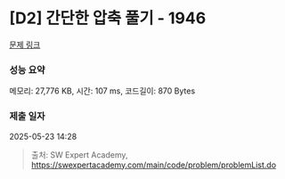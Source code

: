 # [D2] 간단한 압축 풀기 - 1946 

[문제 링크](https://swexpertacademy.com/main/code/problem/problemDetail.do?contestProbId=AV5PmkDKAOMDFAUq) 

### 성능 요약

메모리: 27,776 KB, 시간: 107 ms, 코드길이: 870 Bytes

### 제출 일자

2025-05-23 14:28



> 출처: SW Expert Academy, https://swexpertacademy.com/main/code/problem/problemList.do